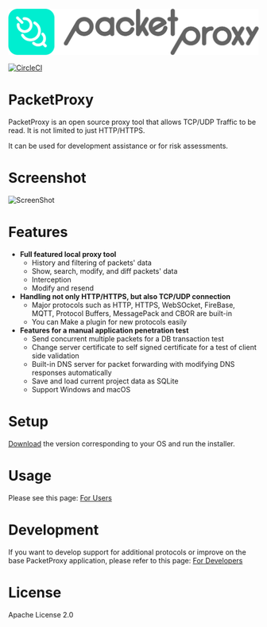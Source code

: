![PacketProxy](./assets/images/packetproxy.png)

[![CircleCI](https://circleci.com/gh/DeNA/PacketProxy/tree/master.svg?style=svg)](https://circleci.com/gh/DeNA/PacketProxy/tree/master)

# PacketProxy

PacketProxy is an open source proxy tool that allows TCP/UDP Traffic to be read. It is not limited to just HTTP/HTTPS.

It can be used for development assistance or for risk assessments.
 
# Screenshot

![ScreenShot](./assets/images/screenshot.gif)
 
# Features
 
- **Full featured local proxy tool**
  - History and filtering of packets' data
  - Show, search, modify, and diff packets' data
  - Interception
  - Modify and resend
- **Handling not only HTTP/HTTPS, but also TCP/UDP connection**
  - Major protocols such as HTTP, HTTPS, WebSOcket, FireBase, MQTT, Protocol Buffers, MessagePack and CBOR are built-in
  - You can Make a plugin for new protocols easily
- **Features for a manual application penetration test**
  - Send concurrent multiple packets for a DB transaction test
  - Change server certificate to self signed certificate for a test of client side validation
  - Built-in DNS server for packet forwarding with modifying DNS responses automatically
  - Save and load current project data as SQLite
  - Support Windows and macOS

# Setup
  
[Download](https://github.com/DeNA/PacketProxy/releases) the version corresponding to your OS and run the installer. 

# Usage

Please see this page: [For Users](https://github.com/DeNA/PacketProxy/wiki/Using-PacketProxy)
 
# Development

If you want to develop support for additional protocols or improve on the base PacketProxy application, please refer to this page:
[For Developers](https://github.com/DeNA/PacketProxy/wiki/Developing-PacketProxy)

 
# License

Apache License 2.0


